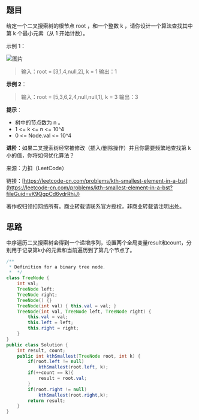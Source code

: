 ## 题目

给定一个二叉搜索树的根节点 root ，和一个整数 k ，请你设计一个算法查找其中第 k 个最小元素（从 1 开始计数）。

示例 1：

![图片](https://uploader.shimo.im/f/FXv9v8UbQ1SX5Qg2.png!thumbnail?fileGuid=vK9QgpCd6vdrRhjJ)

>输入：root = [3,1,4,null,2], k = 1
>输出：1

**示例 2**：

>输入：root = [5,3,6,2,4,null,null,1], k = 3
>输出：3

**提示**：

* 树中的节点数为 n 。
* 1 <= k <= n <= 10^4
* 0 <= Node.val <= 10^4

**进阶**：如果二叉搜索树经常被修改（插入/删除操作）并且你需要频繁地查找第 k 小的值，你将如何优化算法？

来源：力扣（LeetCode）

链接：[https://leetcode-cn.com/problems/kth-smallest-element-in-a-bst](https://leetcode-cn.com/problems/kth-smallest-element-in-a-bst?fileGuid=vK9QgpCd6vdrRhjJ)

著作权归领扣网络所有。商业转载请联系官方授权，非商业转载请注明出处。

## 思路

中序遍历二叉搜索树会得到一个递增序列，设置两个全局变量result和count，分别用于记录第k小的元素和当前遍历到了第几个节点了。

```java
/**
 * Definition for a binary tree node.
 *  */
class TreeNode {
    int val;
    TreeNode left;
    TreeNode right;
    TreeNode() {}
    TreeNode(int val) { this.val = val; }
    TreeNode(int val, TreeNode left, TreeNode right) {
        this.val = val;
        this.left = left;
        this.right = right;
    }
}
public class Solution {
    int result, count;
    public int kthSmallest(TreeNode root, int k) {
        if(root.left != null)
            kthSmallest(root.left, k);
        if(++count == k){
            result = root.val;
        }
        if(root.right != null)
            kthSmallest(root.right,k);
        return result;
    }
}
```
